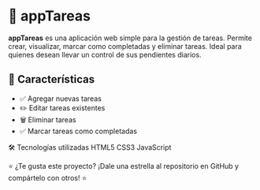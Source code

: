 # 📝 appTareas

**appTareas** es una aplicación web simple para la gestión de tareas. Permite crear, visualizar, marcar como completadas y eliminar tareas. Ideal para quienes desean llevar un control de sus pendientes diarios.

## 🚀 Características

- ✅ Agregar nuevas tareas
- ✏️ Editar tareas existentes
- 🗑️ Eliminar tareas
- ✅ Marcar tareas como completadas

🛠️ Tecnologías utilizadas
HTML5
CSS3
JavaScript

⭐ ¿Te gusta este proyecto? ¡Dale una estrella al repositorio en GitHub y compártelo con otros! ⭐
